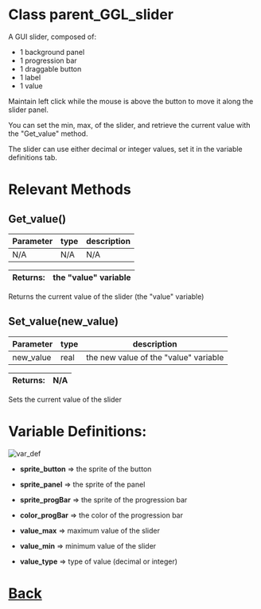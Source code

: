 # Class parent_GGL_slider

A GUI slider, composed of:
- 1 background panel
- 1 progression bar
- 1 draggable button
- 1 label
- 1 value

Maintain left click while the mouse is above the button to move it along the slider panel.

You can set the min, max, of the slider, and retrieve the current value with the "Get_value" method.

The slider can use either decimal or integer values, set it in the variable definitions tab.

# Relevant Methods

## Get_value()

| Parameter   |  type   |              description                   |
|--           |       --|--                                          |
|  N/A  |   N/A   |  N/A    |

| Returns:  |  the "value" variable                                  |
|--         |                                                      --|

Returns the current value of the slider (the "value" variable)

## Set_value(new_value)

| Parameter   |  type   |              description                   |
|--           |       --|--                                          |
|  new_value  |   real   |  the new value of the "value" variable    |

| Returns:  |         N/A |
|--         |                             --|

Sets the current value of the slider

# Variable Definitions:

![var_def](https://github.com/Ced30/GML-GUI-Library-GGL-Documentation/blob/main/Images/API/GGL_instance/parent_GGL_slider.png)

- **sprite_button**  => the sprite of the button

- **sprite_panel**   => the sprite of the panel

- **sprite_progBar** => the sprite of the progression bar

- **color_progBar**  => the color of the progression bar

- **value_max**      => maximum value of the slider

- **value_min**      => minimum value of the slider

- **value_type**     => type of value (decimal or integer)

# [Back](https://github.com/Ced30/GML-GUI-Library-GGL-Documentation/blob/main/API/Instance%20Classes.md)
